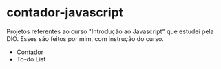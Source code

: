 # contador-javascript
Projetos referentes ao curso "Introdução ao Javascript" que estudei pela DIO.
Esses são feitos por mim, com instrução do curso.

- Contador
- To-do List
